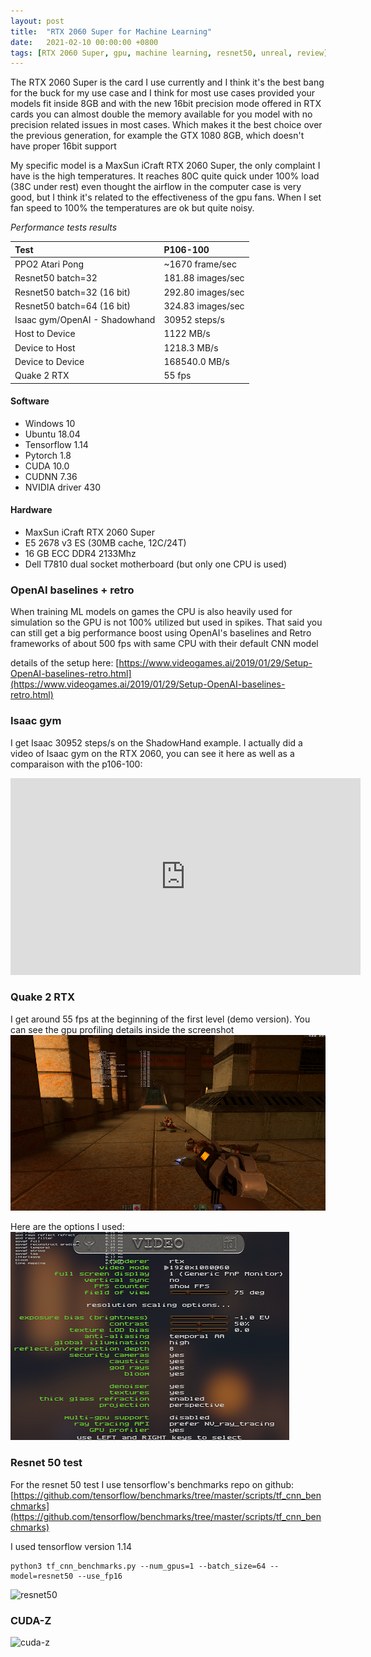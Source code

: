 ```yaml
---
layout: post
title:  "RTX 2060 Super for Machine Learning"
date:   2021-02-10 00:00:00 +0800
tags: [RTX 2060 Super, gpu, machine learning, resnet50, unreal, review]
---
```


The RTX 2060 Super is the card I use currently and I think it's the best bang for the buck for my use case and I think for most use cases provided your models
fit inside 8GB and with the new 16bit precision mode offered in RTX cards you can almost double the memory available for you model with no precision related issues in most cases. Which makes it the best choice over the previous generation, for example the GTX 1080 8GB, which doesn't have proper 16bit support

My specific model is a MaxSun iCraft RTX 2060 Super, the only complaint I have is the high temperatures.
It reaches 80C quite quick under 100% load (38C under rest) even thought the airflow in the computer case is very good, but I think it's related to the effectiveness of the gpu fans.
When I set fan speed to 100% the temperatures are ok but quite noisy.

_Performance tests results_

| Test        	   | P106-100           | 
|:-----------------|:-------------------|
| PPO2 Atari Pong  | ~1670 frame/sec    |
| Resnet50 batch=32 |    181.88 images/sec |
| Resnet50 batch=32 (16 bit) |    292.80 images/sec |
| Resnet50 batch=64 (16 bit) |    324.83 images/sec |
| Isaac gym/OpenAI - Shadowhand |    30952 steps/s |                   
| Host to Device   | 1122 MB/s        | 
| Device to Host   | 1218.3 MB/s        | 
| Device to Device | 168540.0 MB/s      |
| Quake 2 RTX      |     55 fps         |


#### Software
*   Windows 10
*	Ubuntu 18.04
*	Tensorflow 1.14
*   Pytorch 1.8
*	CUDA 10.0
*	CUDNN 7.36
*	NVIDIA driver 430

#### Hardware
*	MaxSun iCraft RTX 2060 Super
*	E5 2678 v3 ES (30MB cache, 12C/24T)
*	16 GB ECC DDR4 2133Mhz
*	Dell T7810 dual socket motherboard (but only one CPU is used)


### OpenAI baselines + retro
When training ML models on games the CPU is also heavily used for simulation so the GPU is not 100% utilized but used in spikes. That said you can still get a big performance boost using OpenAI's baselines and Retro frameworks of about 500 fps with same CPU with their default CNN model

details of the setup here:
[https://www.videogames.ai/2019/01/29/Setup-OpenAI-baselines-retro.html](https://www.videogames.ai/2019/01/29/Setup-OpenAI-baselines-retro.html)

### Isaac gym

I get Isaac  30952 steps/s on the ShadowHand example. I actually did a video of Isaac gym on the RTX 2060, you can see it here as
well as a comparaison with the p106-100:
<iframe width="560" height="315" src="https://www.youtube.com/embed/DKyCVyKQMN0?start=280" title="YouTube video player" frameborder="0" allow="accelerometer; autoplay; clipboard-write; encrypted-media; gyroscope; picture-in-picture" allowfullscreen></iframe>

### Quake 2 RTX
I get around 55 fps at the beginning of the first level (demo version). You can see the gpu profiling details inside the screenshot
![quake_rtx](/assets/rtx2060super/quake_rtx.png)

Here are the options I used:
![quake_rtx_options](/assets/rtx2060super/quake_rtx_options.png)

### Resnet 50 test

For the resnet 50 test I use tensorflow's benchmarks repo on github:
[https://github.com/tensorflow/benchmarks/tree/master/scripts/tf_cnn_benchmarks](https://github.com/tensorflow/benchmarks/tree/master/scripts/tf_cnn_benchmarks)

I used tensorflow version 1.14

```
python3 tf_cnn_benchmarks.py --num_gpus=1 --batch_size=64 --model=resnet50 --use_fp16
```

![resnet50](/assets/rtx2060super/resnet50-b64-16bit.png)

### CUDA-Z
![cuda-z](/assets/rtx2060super/cuda-z.png)